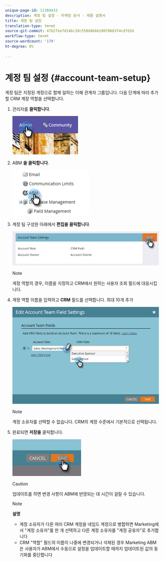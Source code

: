 ```yaml
---
unique-page-id: 11384433
description: 계정 팀 설정 - 마케팅 문서 - 제품 설명서
title: 계정 팀 설정
translation-type: tm+mt
source-git-commit: 47b2fee7d146c3dc558d4bbb10070683f4cdfd3d
workflow-type: tm+mt
source-wordcount: '179'
ht-degree: 0%

---
```



# 계정 팀 설정 {#account-team-setup}

계정 팀은 지정된 계정으로 함께 일하는 이해 관계자 그룹입니다. 다음 단계에 따라 추가할 CRM 계정 역할을 선택합니다.

1. 관리자를 **클릭합니다**.

   ![](assets/one-3.png)

1. ABM **을 클릭합니다**.

   ![](assets/two-3.png)

1. 계정 팀 구성원 아래에서 **편집을 클릭합니다**.

   ![](assets/3.png)

   >[!NOTE]
   >
   >계정 역할의 경우, 이름을 지정하고 CRM에서 원하는 사용자 조회 필드에 대응시킵니다.

1. 계정 역할 이름을 입력하고 **CRM** 필드를 선택합니다. 최대 10개 추가

   ![](assets/four-2.png)

   >[!NOTE]
   >
   >계정 소유자를 선택할 수 없습니다. CRM의 계정 수준에서 기본적으로 선택됩니다.

1. 완료되면 **저장을** 클릭합니다.

   ![](assets/five-2.png)

   >[!CAUTION]
   >
   >업데이트를 하면 변경 사항이 ABM에 반영되는 데 시간이 걸릴 수 있습니다.

   >[!NOTE]
   >
   >**설명**
   >
   >    
   >    
   >    * 계정 소유자가 다른 여러 CRM 계정을 네임드 계정으로 병합하면 Marketing에서 &quot;계정 소유자&quot;를 한 개 선택하고 다른 계정 소유자를 &quot;계정 공유자&quot;로 추가합니다
   >    * CRM &quot;역할&quot; 필드의 이름이 나중에 변경되거나 삭제된 경우 Marketing ABM은 사용자가 ABM에서 수동으로 설정을 업데이트할 때까지 업데이트된 값의 동기화를 중단합니다


